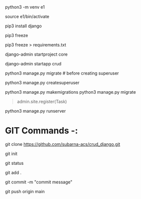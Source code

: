 python3 -m venv e1

source e1/bin/activate

pip3 install django



pip3 freeze

pip3 freeze > requirements.txt



django-admin startproject core

django-admin startapp crud  

python3 manage.py migrate # before creating superuser

python3 manage.py createsuperuser



python3 manage.py makemigrations
python3 manage.py migrate 

> admin.site.register(Task)

python3 manage.py runserver


# GIT Commands -:

 git clone https://github.com/subarna-acs/crud_django.git
 
 git init
 
 git status
 
 git add .
 
 git commit -m "commit message"

 git push origin main
 
 
